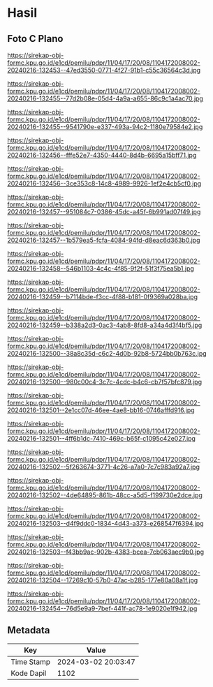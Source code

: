 # Hasil

## Foto C Plano

https://sirekap-obj-formc.kpu.go.id/e1cd/pemilu/pdpr/11/04/17/20/08/1104172008002-20240216-132453--47ed3550-0771-4f27-91b1-c55c36564c3d.jpg

https://sirekap-obj-formc.kpu.go.id/e1cd/pemilu/pdpr/11/04/17/20/08/1104172008002-20240216-132455--77d2b08e-05d4-4a9a-a655-86c9c1a4ac70.jpg

https://sirekap-obj-formc.kpu.go.id/e1cd/pemilu/pdpr/11/04/17/20/08/1104172008002-20240216-132455--9541790e-e337-493a-94c2-1180e79584e2.jpg

https://sirekap-obj-formc.kpu.go.id/e1cd/pemilu/pdpr/11/04/17/20/08/1104172008002-20240216-132456--fffe52e7-4350-4440-8d4b-6695a15bff71.jpg

https://sirekap-obj-formc.kpu.go.id/e1cd/pemilu/pdpr/11/04/17/20/08/1104172008002-20240216-132456--3ce353c8-14c8-4989-9926-1ef2e4cb5cf0.jpg

https://sirekap-obj-formc.kpu.go.id/e1cd/pemilu/pdpr/11/04/17/20/08/1104172008002-20240216-132457--951084c7-0386-45dc-a45f-6b991ad07f49.jpg

https://sirekap-obj-formc.kpu.go.id/e1cd/pemilu/pdpr/11/04/17/20/08/1104172008002-20240216-132457--1b579ea5-fcfa-4084-94fd-d8eac6d363b0.jpg

https://sirekap-obj-formc.kpu.go.id/e1cd/pemilu/pdpr/11/04/17/20/08/1104172008002-20240216-132458--546b1103-4c4c-4f85-9f2f-51f3f75ea5b1.jpg

https://sirekap-obj-formc.kpu.go.id/e1cd/pemilu/pdpr/11/04/17/20/08/1104172008002-20240216-132459--b7114bde-f3cc-4f88-b181-0f9369a028ba.jpg

https://sirekap-obj-formc.kpu.go.id/e1cd/pemilu/pdpr/11/04/17/20/08/1104172008002-20240216-132459--b338a2d3-0ac3-4ab8-8fd8-a34a4d3f4bf5.jpg

https://sirekap-obj-formc.kpu.go.id/e1cd/pemilu/pdpr/11/04/17/20/08/1104172008002-20240216-132500--38a8c35d-c6c2-4d0b-92b8-5724bb0b763c.jpg

https://sirekap-obj-formc.kpu.go.id/e1cd/pemilu/pdpr/11/04/17/20/08/1104172008002-20240216-132500--980c00c4-3c7c-4cdc-b4c6-cb7f57bfc879.jpg

https://sirekap-obj-formc.kpu.go.id/e1cd/pemilu/pdpr/11/04/17/20/08/1104172008002-20240216-132501--2e1cc07d-46ee-4ae8-bb16-0746afffd916.jpg

https://sirekap-obj-formc.kpu.go.id/e1cd/pemilu/pdpr/11/04/17/20/08/1104172008002-20240216-132501--4ff6b1dc-7410-469c-b65f-c1095c42e027.jpg

https://sirekap-obj-formc.kpu.go.id/e1cd/pemilu/pdpr/11/04/17/20/08/1104172008002-20240216-132502--5f263674-3771-4c26-a7a0-7c7c983a92a7.jpg

https://sirekap-obj-formc.kpu.go.id/e1cd/pemilu/pdpr/11/04/17/20/08/1104172008002-20240216-132502--4de64895-861b-48cc-a5d5-f199730e2dce.jpg

https://sirekap-obj-formc.kpu.go.id/e1cd/pemilu/pdpr/11/04/17/20/08/1104172008002-20240216-132503--d4f9ddc0-1834-4d43-a373-e268547f6394.jpg

https://sirekap-obj-formc.kpu.go.id/e1cd/pemilu/pdpr/11/04/17/20/08/1104172008002-20240216-132503--f43bb9ac-902b-4383-bcea-7cb063aec9b0.jpg

https://sirekap-obj-formc.kpu.go.id/e1cd/pemilu/pdpr/11/04/17/20/08/1104172008002-20240216-132504--17269c10-57b0-47ac-b285-177e80a08a1f.jpg

https://sirekap-obj-formc.kpu.go.id/e1cd/pemilu/pdpr/11/04/17/20/08/1104172008002-20240216-132454--76d5e9a9-7bef-441f-ac78-1e9020e1f942.jpg


## Metadata

| Key        | Value               |
| ---------- | ------------------- |
| Time Stamp | 2024-03-02 20:03:47 |
| Kode Dapil | 1102                |




